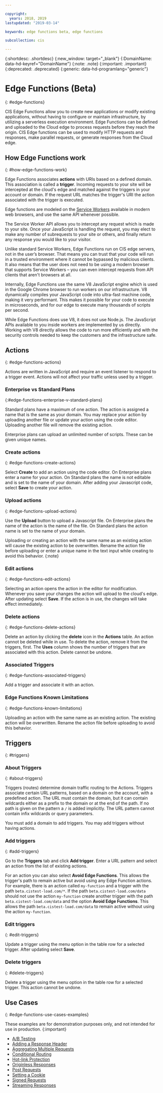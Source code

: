```yaml
---

copyright:
  years: 2018, 2019
lastupdated: "2019-03-14"

keywords: edge functions beta, edge functions

subcollection: cis

---
```


{:shortdesc: .shortdesc}
{:new_window: target="_blank"}
{:DomainName: data-hd-keyref="DomainName"}
{:note: .note}
{:important: .important}
{:deprecated: .deprecated}
{:generic: data-hd-programlang="generic"}

# Edge Functions (Beta)
{: #edge-functions}

CIS Edge Functions allow you to create new applications or modify existing applications, without having to configure or maintain infrastructure, by utilizing a serverless execution environment. Edge Functions can be defined and uploaded to the Cloud edge to process requests before they reach the origin. CIS Edge functions can be used to modify HTTP requests and responses, make parallel requests, or generate responses from the Cloud edge.

## How Edge Functions work
{: #how-edge-functions-work}

Edge Functions associates **actions** with URIs based on a defined domain. This association is called a **trigger**. Incoming requests to your site will be intercepted at the cloud's edge and matched against the triggers in your account or domain. If the request URL matches the trigger's URI the action associated with the trigger is executed. 

Edge functions are modeled on the [Service Workers](https://developer.mozilla.org/en-US/docs/Web/API/Service_Worker_API) available in modern web browsers, and use the same API whenever possible.

The Service Worker API allows you to intercept any request which is made to your site. Once your JavaScript is handling the request, you may elect to make any number of subrequests to your site or others, and finally return any response you would like to your visitor.

Unlike standard Service Workers, Edge Functions run on CIS edge servers, not in the user’s browser. That means you can trust that your code will run in a trusted environment where it cannot be bypassed by malicious clients. It also means that the user does not need to be using a modern browser that supports Service Workers – you can even intercept requests from API clients that aren't browsers at all.

Internally, Edge Functions use the same V8 JavaScript engine which is used in the Google Chrome browser to run workers on our infrastructure. V8 dynamically compiles your JavaScript code into ultra-fast machine code, making it very performant. This makes it possible for your code to execute in microseconds, and for our edge to execute many thousands of scripts per second.

While Edge Functions does use V8, it does not use Node.js. The JavaScript APIs available to you inside workers are implemented by us directly. Working with V8 directly allows the code to run more efficiently and with the security controls needed to keep the customers and the infrastructure safe.


## Actions
{: #edge-functions-actions}

Actions are written in JavaScript and require an event listener to respond to a trigger event. Actions will not affect your traffic unless used by a trigger. 

### Enterprise vs Standard Plans
{:#edge-functions-enterprise-v-standard-plans}

Standard plans have a maximum of one action. The action is assigned a name that is the same as your domain. You may replace your action by uploading another file or update your action using the code editor. Uploading another file will remove the existing action.

Enterprise plans can upload an unlimited number of scripts. These can be given unique names.

### Create actions
{: #edge-functions-create-actions}

Select **Create** to add an action using the code editor. On Enterprise plans enter a name for your action. On Standard plans the name is not editable and is set to the name of your domain. After adding your Javascript code, select **Save** to create your action. 

### Upload actions
{: #edge-functions-upload-actions}

Use the **Upload** button to upload a Javascript file. On Enterprise plans the name of the action is the name of the file. On Standard plans the action name is set to the name of your domain.

Uploading or creating an action with the same name as an existing action will cause the existing action to be overwritten. Rename the action file before uploading or enter a unique name in the text input while creating to avoid this behavior.
{:note}

### Edit actions
{: #edge-functions-edit-actions}

Selecting an action opens the action in the editor for modification. Whenever you save your changes the action will upload to the cloud's edge. After updating select **Save**. If the action is in use, the changes will take effect immediately. 

### Delete actions
{: #edge-functions-delete-actions}

Delete an action by clicking the **delete** icon in the **Actions** table. An action cannot be deleted while in use. To delete the action, remove it from the triggers, first. The **Uses** column shows the number of triggers that are associated with this action. Delete cannot be undone.


### Associated Triggers
{: #edge-functions-associated-triggers}

Add a trigger and associate it with an action.

### Edge Functions Known Limitations
{: #edge-functions-known-limitations}

Uploading an action with the same name as an existing action. The existing action will be overwritten. Rename the action file before uploading to avoid this behavior.


## Triggers
{: #triggers}

### About Triggers
{: #about-triggers}

Triggers (routes) determine domain traffic routing to the Actions. Triggers associate certain URL patterns, based on a domain on the account, with a predefined action. The URL must contain the domain, but it can contain wildcards either as a prefix to the domain or at the end of the path. If no path is given on the pattern a `/` is added implicitly. The URL pattern cannot contain infix wildcards or query parameters. 

You must add a domain to add triggers. You may add triggers without having actions.

### Add triggers
{: #add-triggers}

Go to the **Triggers** tab and click **Add trigger**. Enter a URL pattern and select an action from the list of existing actions. 

For an action you can also select **Avoid Edge Functions**. This allows the trigger's path to remain active but avoid using any Edge Function actions. For example, there is an action called `my-function` and a trigger with the path `beta.cistest-load.com/*`. If the path `beta.cistest-load.com/data` should not use the action `my-function` create another trigger with the path `beta.cistest-load.com/data` and the option **Avoid Edge Functions**. This allows the path `beta.cistest-load.com/data` to remain active without using the action `my-function`.

### Edit triggers
{: #edit-triggers}

Update a trigger using the menu option in the table row for a selected trigger. After updating select **Save**.

### Delete triggers
{: #delete-triggers}

Delete a trigger using the menu option in the table row for a selected trigger. This action cannot be undone.


## Use Cases
{: #edge-functions-use-cases-examples}

These examples are for demonstration purposes only, and not intended for use in production. 
{:important}
* [A/B Testing](/docs/infrastructure/cis?topic=cis-edge-functions-use-cases-beta-#ab-testing)
* [Adding a Response Header](/docs/infrastructure/cis?topic=cis-edge-functions-use-cases-beta-#add-response-header)
* [Aggregating Multiple Requests](/docs/infrastructure/cis?topic=cis-edge-functions-use-cases-beta-#aggregate-multiple-requests)
* [Conditional Routing](/docs/infrastructure/cis?topic=cis-edge-functions-use-cases-beta-#conditional-routing)
* [Hot-link Protection](/docs/infrastructure/cis?topic=cis-edge-functions-use-cases-beta-#hot-link-protection)
* [Originless Responses](/docs/infrastructure/cis?topic=cis-edge-functions-use-cases-beta-#originless-responses)
* [Post Requests](/docs/infrastructure/cis?topic=cis-edge-functions-use-cases-beta-#post-requests)
* [Setting a Cookie](/docs/infrastructure/cis?topic=cis-edge-functions-use-cases-beta-#setting-cookies)
* [Signed Requests](/docs/infrastructure/cis?topic=cis-edge-functions-use-cases-beta-#signed-requests)
* [Streaming Responses](/docs/infrastructure/cis?topic=cis-edge-functions-use-cases-beta-#streaming-responses)
